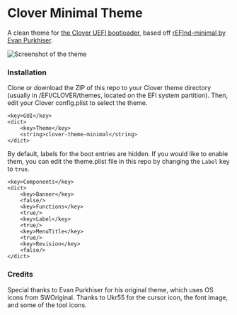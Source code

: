 # Clover Minimal Theme
A clean theme for [the Clover UEFI bootloader](http://sourceforge.net/projects/cloverefiboot), based off [rEFInd-minimal by Evan Purkhiser](https://github.com/EvanPurkhiser/rEFInd-minimal).

![Screenshot of the theme](http://i.imgbox.com/4gssLdSI.png)

### Installation
Clone or download the ZIP of this repo to your Clover theme directory (usually in /EFI/CLOVER/themes, located on the EFI system partition). Then, edit your Clover config.plist to select the theme.
```plist
<key>GUI</key>
<dict>
	<key>Theme</key>
	<string>clover-theme-minimal</string>
</dict>
```
By default, labels for the boot entries are hidden. If you would like to enable them, you can edit the theme.plist file in this repo by changing the `Label` key to `true`.
```plist
<key>Components</key>
<dict>
	<key>Banner</key>
	<false/>
	<key>Functions</key>
	<true/>
	<key>Label</key>
	<true/>
	<key>MenuTitle</key>
	<true/>
	<key>Revision</key>
	<false/>
</dict>
```

### Credits

Special thanks to Evan Purkhiser for his original theme, which uses OS icons from SWOriginal. Thanks to Ukr55 for the cursor icon, the font image, and some of the tool icons.
